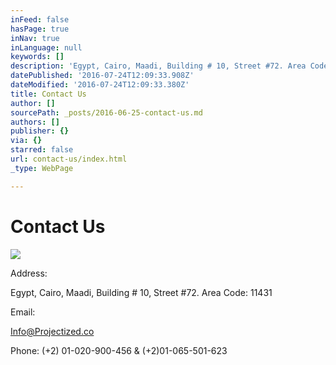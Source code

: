 ```yaml
---
inFeed: false
hasPage: true
inNav: true
inLanguage: null
keywords: []
description: 'Egypt, Cairo, Maadi, Building # 10, Street #72. Area Code: 11431'
datePublished: '2016-07-24T12:09:33.908Z'
dateModified: '2016-07-24T12:09:33.380Z'
title: Contact Us
author: []
sourcePath: _posts/2016-06-25-contact-us.md
authors: []
publisher: {}
via: {}
starred: false
url: contact-us/index.html
_type: WebPage

---
```

# Contact Us
![](https://the-grid-user-content.s3-us-west-2.amazonaws.com/a9d80021-f2e4-4f7b-bff8-5238f8ef04f3.jpg)

Address:

Egypt, Cairo, Maadi, Building \# 10, Street \#72\. Area Code: 11431

Email:

Info@Projectized.co

Phone: (+2) 01-020-900-456 & (+2)01-065-501-623